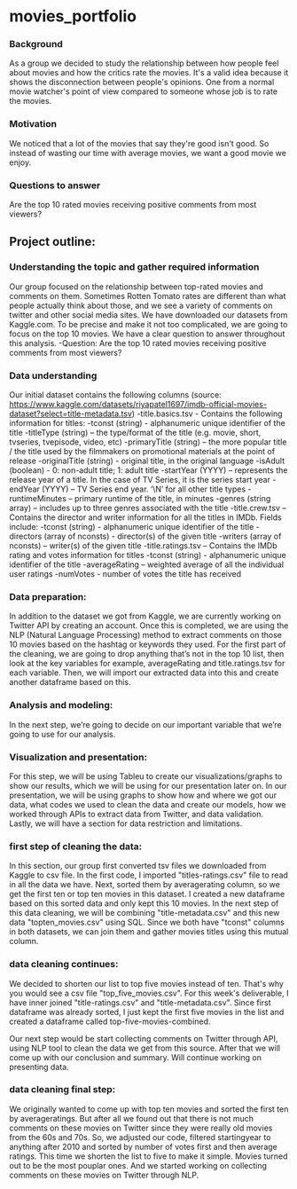 # movies_portfolio
### Background
As a group we decided to study the relationship between how people feel about movies and how the critics rate the movies. It's a valid idea because it shows the disconnection between people's opinions. One from a normal movie watcher's point of view compared to someone whose job is to rate the movies.  

### Motivation
We noticed that a lot of the movies that say they're good isn't good. So instead of wasting our time with average movies, we want a good movie we enjoy. 

### Questions to answer
Are the top 10 rated movies receiving positive comments from most viewers?

## Project outline:
### Understanding the topic and gather required information
Our group focused on the relationship between top-rated movies and comments on them. Sometimes Rotten Tomato rates are different than what people actually think about those, and we see a variety of comments on twitter and other social media sites. We have downloaded our datasets from Kaggle.com. To be precise and make it not too complicated, we are going to focus on the top 10 movies. We have a clear question to answer throughout this analysis. 
-Question: Are the top 10 rated movies receiving positive comments from most viewers?
### Data understanding
Our initial dataset contains the following columns (source: https://www.kaggle.com/datasets/riyapatel1697/imdb-official-movies-dataset?select=title-metadata.tsv)
-title.basics.tsv - Contains the following information for titles:
-tconst (string) - alphanumeric unique identifier of the title
-titleType (string) – the type/format of the title (e.g. movie, short, tvseries, tvepisode, video, etc)
-primaryTitle (string) – the more popular title / the title used by the filmmakers on promotional materials at the point of release
-originalTitle (string) - original title, in the original language
-isAdult (boolean) - 0: non-adult title; 1: adult title
-startYear (YYYY) – represents the release year of a title. In the case of TV Series, it is the series start year
-endYear (YYYY) – TV Series end year. ‘\N’ for all other title types
-runtimeMinutes – primary runtime of the title, in minutes
-genres (string array) – includes up to three genres associated with the title
-title.crew.tsv – Contains the director and writer information for all the titles in IMDb. Fields include:
-tconst (string) - alphanumeric unique identifier of the title
-directors (array of nconsts) - director(s) of the given title
-writers (array of nconsts) – writer(s) of the given title
-title.ratings.tsv – Contains the IMDb rating and votes information for titles
-tconst (string) - alphanumeric unique identifier of the title
-averageRating – weighted average of all the individual user ratings
-numVotes - number of votes the title has received

### Data preparation:
In addition to the dataset we got from Kaggle, we are currently working on Twitter API by creating an account. Once this is completed, we are using the NLP (Natural Language Processing) method to extract comments on those 10 movies based on the hashtag or keywords they used. For the first part of the cleaning, we are going to drop anything that’s not in the top 10 list, then look at the key variables for example, averageRating and title.ratings.tsv for each variable. Then, we will import our extracted data into this and create another dataframe based on this.
### Analysis and modeling:
In the next step, we’re going to decide on our important variable that we’re going to use for our analysis. 
### Visualization and presentation:
For this step, we will be using Tableu to create our visualizations/graphs to show our results, which we will be using for our presentation later on. In our presentation, we will be using graphs to show how and where we got our data, what codes we used to clean the data and create our models, how we worked through APIs to extract data from Twitter, and data validation. Lastly, we will have a section for data restriction and limitations. 

### first step of cleaning the data:
In this section, our group first converted tsv files we downloaded from Kaggle to csv file. In the first code, I imported "titles-ratings.csv" file to read in all the data we have. Next, sorted them by averagerating column, so we get the first ten or top ten movies in this dataset. I created a new dataframe based on this sorted data and only kept this 10 movies. In the next step of this data cleaning, we will be combining "title-metadata.csv" and this new data "topten_movies.csv" using SQL. Since we both have "tconst" columns in both datasets, we can join them and gather movies titles using this mutual column. 

### data cleaning continues:
We decided to shorten our list to top five movies instead of ten. That's why you would see a csv file "top_five_movies.csv". For this week's deliverable, I have inner joined "title-ratings.csv" and "title-metadata.csv". Since first dataframe was already sorted, I just kept the first five movies in the list and created a dataframe called top-five-movies-combined. 

Our next step would be start collecting comments on Twitter through API, using NLP tool to clean the data we get from this source. After that we will come up with our conclusion and summary. Will continue working on presenting data.

### data cleaning final step:
We originally wanted to come up with top ten movies and sorted the first ten by averageratings. But after all we found out that there is not much comments on these movies on Twitter since they were really old movies from the 60s and 70s. So, we adjusted our code, filtered startingyear to anything after 2010 and sorted by number of votes first and then average ratings. This time we shorten the list to five to make it simple. Movies turned out to be the most pouplar ones. And we started working on collecting comments on these movies on Twitter through NLP.

